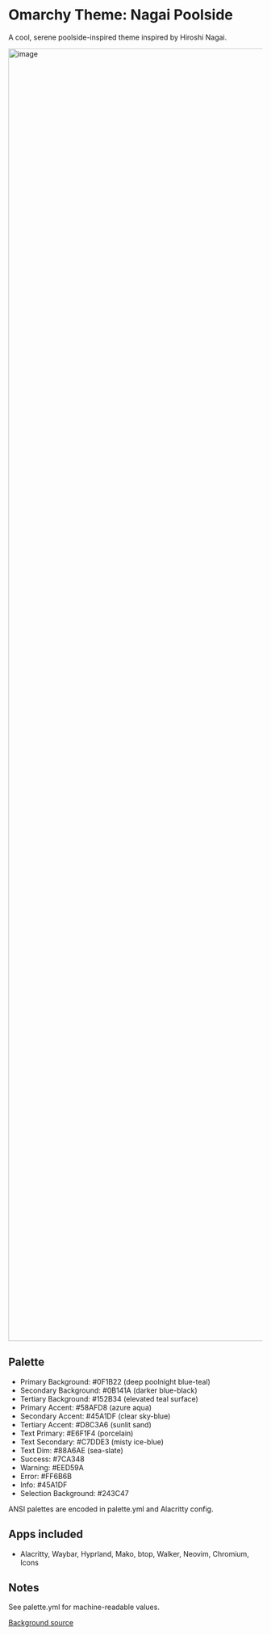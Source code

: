 # Omarchy Theme: Nagai Poolside

A cool, serene poolside-inspired theme inspired by Hiroshi Nagai. 

<img width="3840" height="2560" alt="image" src="https://github.com/user-attachments/assets/89ab8b19-c1c0-4e77-8622-b60f8907d79b" />

## Palette
- Primary Background:   #0F1B22 (deep poolnight blue-teal)
- Secondary Background: #0B141A (darker blue-black)
- Tertiary Background:  #152B34 (elevated teal surface)
- Primary Accent:       #58AFD8 (azure aqua)
- Secondary Accent:     #45A1DF (clear sky-blue)
- Tertiary Accent:      #D8C3A6 (sunlit sand)
- Text Primary:         #E6F1F4 (porcelain)
- Text Secondary:       #C7DDE3 (misty ice-blue)
- Text Dim:             #88A6AE (sea-slate)
- Success:              #7CA348
- Warning:              #EED59A
- Error:                #FF6B6B
- Info:                 #45A1DF
- Selection Background: #243C47

ANSI palettes are encoded in palette.yml and Alacritty config.

## Apps included
- Alacritty, Waybar, Hyprland, Mako, btop, Walker, Neovim, Chromium, Icons

## Notes
See palette.yml for machine-readable values.

[Background source](https://lensdump.com/a/v1lOe/?sort=title_asc&page=1)
